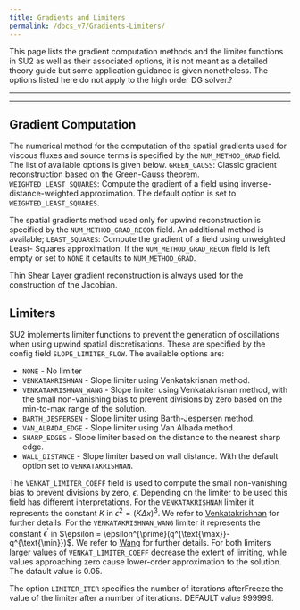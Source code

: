 ```yaml
---
title: Gradients and Limiters
permalink: /docs_v7/Gradients-Limiters/
---
```


This page lists the gradient computation methods and the limiter functions in SU2 as well as their associated options, it is not meant as a detailed theory guide but some application guidance is given nonetheless. The options listed here do not apply to the high order DG solver.?

---


---

## Gradient Computation ##
The numerical method for the computation of the spatial gradients used for viscous fluxes and source terms is specified by the `NUM_METHOD_GRAD` field. The list of available options is given below.
`GREEN_GAUSS`: Classic gradient reconstruction based on the Green-Gauss theorem.
`WEIGHTED_LEAST_SQUARES`: Compute the gradient of a field using inverse-distance-weighted approximation.
The default option is set to `WEIGHTED_LEAST_SQUARES`.

The spatial gradients method used only for upwind reconstruction is specified by the `NUM_METHOD_GRAD_RECON` field. An additional method is available; `LEAST_SQUARES`: Compute the gradient of a field using unweighted Least- Squares approximation. If the `NUM_METHOD_GRAD_RECON` field is left empty or set to `NONE` it defaults to `NUM_METHOD_GRAD`.

Thin Shear Layer gradient reconstruction is always used for the construction of the Jacobian.

## Limiters ##
SU2 implements limiter functions to prevent the generation of oscillations when using upwind spatial discretisations. These are specified by the config field `SLOPE_LIMITER_FLOW`. The available options are:
- `NONE`                 - No limiter
- `VENKATAKRISHNAN`      - Slope limiter using Venkatakrisnan method.
- `VENKATAKRISHNAN_WANG` - Slope limiter using Venkatakrisnan method, with the small non-vanishing bias to prevent divisions by zero based on the min-to-max range of the solution.
- `BARTH_JESPERSEN`      - Slope limiter using Barth-Jespersen method.
- `VAN_ALBADA_EDGE`      - Slope limiter using Van Albada method.
- `SHARP_EDGES`          - Slope limiter based on the distance to the nearest sharp edge.
- `WALL_DISTANCE`        - Slope limiter based on wall distance.
With the default option set to `VENKATAKRISHNAN`.

The `VENKAT_LIMITER_COEFF` field is used to compute the small non-vanishing bias to prevent divisions by zero, $\epsilon$. Depending on the limiter to be used this field has different interpretations. For the `VENKATAKRISHNAN` limiter it represents the constant $K$ in $\epsilon^2=\left(K\Delta x\right)^3$. We refer to [Venkatakrishnan](https://doi.org/10.1006/jcph.1995.1084) for further details. For the `VENKATAKRISHNAN_WANG` limiter it represents the constant $\epsilon^{\prime}$ in $\epsilon = \epsilon^{\prime}(q^{\text{\max}}-q^{\text{\min}})$. We refer to [Wang](https://doi.org/10.2514/6.1996-2091) for further details. For both limiters larger values of `VENKAT_LIMITER_COEFF` decrease the extent of limiting, while values approaching zero cause lower-order approximation to the solution. The dafault value is 0.05.
  
The option `LIMITER_ITER` specifies the number of iterations afterFreeze the value of the limiter after a number of iterations. DEFAULT value $999999$.
